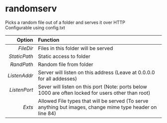 randomserv
=========
Picks a random file out of a folder and serves it over HTTP  
Configurable using config.txt

| Option | Function|
|-------:|:--------|
| *FileDir* | Files in this folder will be served | 
| *StaticPath* | Static access to folder |
| *RandPath* | Random file from folder |
| *ListenAddr* | Server will listen on this address (Leave at 0.0.0.0 for all addesses) |
| *ListenPort* | Sever will listen on this port (Note: ports below 1000 are often locked for users other than root) |
| *Exts* | Allowed File types that will be served (To serve anything but images, change mime type header on line 84) |
